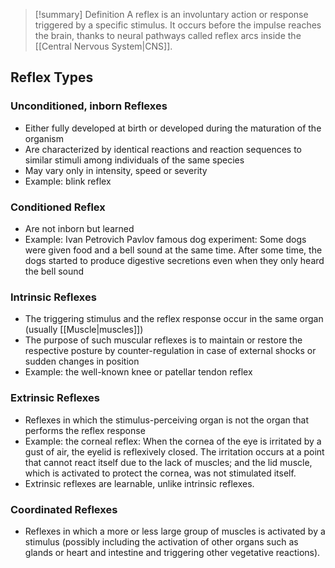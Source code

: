 > [!summary] Definition
> A reflex is an involuntary action or response triggered by a specific stimulus. It occurs before the impulse reaches the brain, thanks to neural pathways called reflex arcs inside the [[Central Nervous System|CNS]].

## Reflex Types
### Unconditioned, inborn Reflexes
- Either fully developed at birth or developed during the maturation of the organism
- Are characterized by identical reactions and reaction sequences to similar stimuli among individuals of the same species
- May vary only in intensity, speed or severity
- Example: blink reflex
### Conditioned Reflex
- Are not inborn but learned
- Example: Ivan Petrovich Pavlov famous dog experiment: Some dogs were given food and a bell sound at the same time. After some time, the dogs started to produce digestive secretions even when they only heard the bell sound
### Intrinsic Reflexes
- The triggering stimulus and the reflex response occur in the same organ (usually [[Muscle|muscles]])
- The purpose of such muscular reflexes is to maintain or restore the respective posture by counter-regulation in case of external shocks or sudden changes in position
- Example: the well-known knee or patellar tendon reflex
### Extrinsic Reflexes
- Reflexes in which the stimulus-perceiving organ is not the organ that performs the reflex response
- Example: the corneal reflex: When the cornea of the eye is irritated by a gust of air, the eyelid is reflexively closed. The irritation occurs at a point that cannot react itself due to the lack of muscles; and the lid muscle, which is activated to protect the cornea, was not stimulated itself. 
- Extrinsic reflexes are learnable, unlike intrinsic reflexes.
### Coordinated Reflexes
- Reflexes in which a more or less large group of muscles is activated by a stimulus (possibly including the activation of other organs such as glands or heart and intestine and triggering other vegetative reactions).
